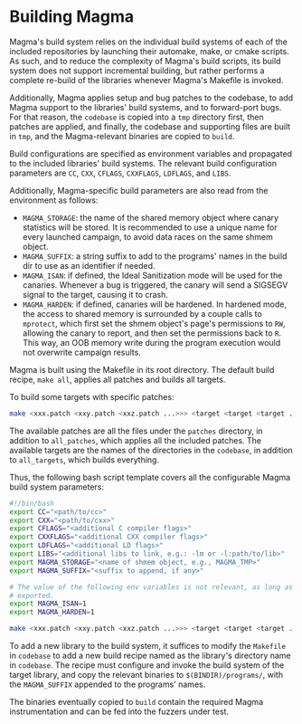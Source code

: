 # Building Magma

Magma's build system relies on the individual build systems of each of the
included repositories by launching their automake, make, or cmake scripts. As
such, and to reduce the complexity of Magma's build scripts, its build system
does not support incremental building, but rather performs a complete re-build
of the libraries whenever Magma's Makefile is invoked.

Additionally, Magma applies setup and bug patches to the codebase, to add Magma
support to the libraries' build systems, and to forward-port bugs. For that
reason, the `codebase` is copied into a `tmp` directory first, then patches are
applied, and finally, the codebase and supporting files are built in `tmp`, and
the Magma-relevant binaries are copied to `build`.

Build configurations are specified as environment variables and propagated to
the included libraries' build systems. The relevant build configuration
parameters are `CC`, `CXX`, `CFLAGS`, `CXXFLAGS`, `LDFLAGS`, and `LIBS`.

Additionally, Magma-specific build parameters are also read from the environment
as follows:

* `MAGMA_STORAGE`: the name of the shared memory object where canary statistics
  will be stored. It is recommended to use a unique name for every launched
  campaign, to avoid data races on the same shmem object.
* `MAGMA_SUFFIX`: a string suffix to add to the programs' names in the build dir
  to use as an identifier if needed.
* `MAGMA_ISAN`: if defined, the Ideal Sanitization mode will be used for the
  canaries. Whenever a bug is triggered, the canary will send a SIGSEGV signal
  to the target, causing it to crash.
* `MAGMA_HARDEN`: if defined, canaries will be hardened. In hardened mode, the
  access to shared memory is surrounded by a couple calls to `mprotect`, which
  first set the shmem object's page's permissions to `RW`, allowing the canary
  to report, and then set the permissions back to `R`. This way, an OOB memory
  write during the program execution would not overwrite campaign results.

Magma is built using the Makefile in its root directory. The default build
recipe, `make all`, applies all patches and builds all targets.

To build some targets with specific patches:
```bash
make <xxx.patch <xxy.patch <xxz.patch ...>>> <target <target <target ...>>>
```

The available patches are all the files under the `patches` directory, in
addition to `all_patches`, which applies all the included patches. The available
targets are the names of the directories in the `codebase`, in addition to
`all_targets`, which builds everything.

Thus, the following bash script template covers all the configurable Magma build
system parameters:

```bash
#!/bin/bash
export CC="<path/to/cc>"
export CXX="<path/to/cxx>"
export CFLAGS="<additional C compiler flags>"
export CXXFLAGS="<additional CXX compiler flags>"
export LDFLAGS="<additional LD flags>"
export LIBS="<additional libs to link, e.g.: -lm or -l:path/to/lib>"
export MAGMA_STORAGE="<name of shmem object, e.g., MAGMA_TMP>"
export MAGMA_SUFFIX="<suffix to append, if any>"

# The value of the following env variables is not relevant, as long as they're
# exported.
export MAGMA_ISAN=1
export MAGMA_HARDEN=1

make <xxx.patch <xxy.patch <xxz.patch ...>>> <target <target <target ...>>>
```

To add a new library to the build system, it suffices to modify the `Makefile`
in `codebase` to add a new build recipe named as the library's directory name in
`codebase`. The recipe must configure and invoke the build system of the target
library, and copy the relevant binaries to `$(BINDIR)/programs/`, with the
`MAGMA_SUFFIX` appended to the programs' names.

The binaries eventually copied to `build` contain the required Magma
instrumentation and can be fed into the fuzzers under test.
